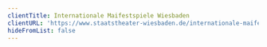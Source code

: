 ```yaml
---
clientTitle: Internationale Maifestspiele Wiesbaden
clientURL: 'https://www.staatstheater-wiesbaden.de/internationale-maifestspiele/'
hideFromList: false
---
```



